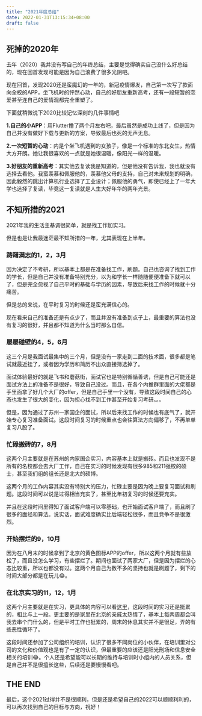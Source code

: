 ```yaml
---
title: "2021年度总结"
date: 2022-01-31T13:15:34+08:00
draft: false
---
```


## 死掉的2020年

去年（2020）我并没有写自己的年终总结，主要是觉得确实自己没什么好总结的，现在回首发现可能是因为自己浪费了很多光阴吧。

现在回首，发现2020还是蛮魔幻的一年的，新冠疫情爆发，自己第一次写了款面向全校的APP，坐飞机时的怦然心动，自己的好朋友重新高考，还有一段短暂的恋爱甚至连自己的爱情观都完全重塑了。

下面就稍微说下2020比较记忆深刻的几件事情吧

**1.自己的小APP**：用Flutter撸了两个月左右吧，最后虽然是成功上线了，但是因为自己并没有做好下载与更新的方案，导致最后也死的无声无息。

**2.一次短暂的心动**：内是个坐飞机遇到的女孩子，像是一个标准的东北女生，热情大方开朗。她让我很喜欢的一点就是她很温暖，像阳光一样的温暖。

**3.好朋友的重新高考**：其实他去复读我是知道的，但是他没有告诉我，我也就没有选择去看他。我蛮羡慕和佩服他的，羡慕他父母的支持，自己对未来规划的明确，因此毅然的跳出计算机行业选择了工业设计；佩服他的勇气，即使已经上了一年大学也选择了复读，毕竟这一复读就是人生大好年华的两年光景。



## 不知所措的2021

2021年我的生活主基调很简单，就是找工作加实习。

但是也是让我最迷茫最不知所措的一年，尤其表现在上半年。

### 踌躇满志的1，2，3月

因为决定了不考研，所以基本上都是在准备找工作，刷题。自己也咨询了找到工作的学长，但是自己并没有准备特别充分，以为和学长一样随随便便准备下就可以了，但是完全忽视了自己平时的基础与学历的因素，导致后来找工作的时候就十分痛苦。

但是总的来说，在平时复习的时候还是蛮充满信心的。

现在看来自己的准备还是有点少了，而且并没有准备到点子上，最重要的算法也没有复习的很好，并且都不知道为什么当时那么自信。

### 屡屡碰壁的4，5，6月

这三个月是我面试最集中的三个月，但是没有一家走到二面的技术面，很多都是笔试就最近挂了，或者因为学历和简历不出众直接筛选掉了。

面试体验最好的就是飞书和蘑菇街，面试官也是特别循循善诱，但是自己可能还是面试方法上的准备不是很好，导致自己没过。而且，在各个内推群里面的大佬都是手里面拿了好几个大厂的offer，但是自己手里一个没有，导致这段时间自己的心态也发生了很大的变化，因为担心找不到工作甚至开始复习考研。。。

但是，因为通过了苏州一家国企的面试，所以后来找工作的时候也有底气了，就开始专心复习准备面试。这段时间复习的时候重点也会往算法方向偏移了，不再单单复习八股了。

### 忙碌搬砖的7，8月

这两个月主要就是在苏州的内家国企实习，内容基本上就是搬砖。而且也发现不是所有的名校都会去大厂工作，自己在实习的时候发现有很多985和211强校的硕士，甚至我们组的组长还是北大的硕博。

这两个月的工作内容其实没有特别大的压力，忙碌主要是因为晚上要复习面试和刷题。这段时间可以说是过得相当充实了，甚至比年初复习的时候还要充实。

并且在这段时间里得知了面试客户端可以零基础，也开始面试客户端了，而且刷了很多的面经和算法。说实话，面试难度确实比后端轻松很多，而且竞争不是很激烈。

### 开始摆烂的9，10月

因为在八月末的时候拿到了北京的黄色图标APP的offer，所以这两个月就有些放松了，而且没怎么学习，有些摆烂了。期间也面试了两家大厂，但是因为摆烂的心态比较重，所以也都没有过。这两个月自己为数不多的坚持也就是刷题了，剩下的时间大部分都是在玩儿😂。

### 在北京实习的11，12，1月

这两个月主要就是在实习，更具体的内容可以看[这里](https://hansybx.github.io/life/2021forwork/#%E5%8C%97%E4%BA%AC%E6%9F%90%E9%BB%84%E8%89%B2%E5%9B%BE%E6%A0%87app)，这段时间的实习还是挺累的，相比与上一段。更主要的是家里在北京的亲戚太热情了，基本上每两周都会叫我去串个门什么的，但是平时工作也挺累的，周末的休息其实并不是很足，弄的有些恶性循环了。

这段时间还参加了公司组织的培训，认识了很多不同岗位的小伙伴，在培训里对公司的文化和价值观也是有了一定的认识，但最重要的应该还是阳光刑场和信息安全相关的培训😂。个人还是希望能可以长期的维持与培训时小组内的人员关系，但是自己并不是很擅长这些，后续还是要慢慢看吧。

## THE END

最后，这个2021过得并不是很顺利，但是还是希望自己的2022可以顺顺利利的，可以再次找到自己的目标与方向，祝好！







